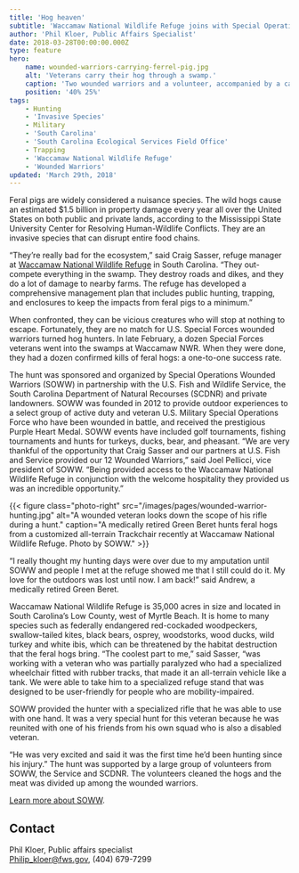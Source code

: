 ```yaml
---
title: 'Hog heaven'
subtitle: 'Waccamaw National Wildlife Refuge joins with Special Operations Wounded Warriors for a great hunt'
author: 'Phil Kloer, Public Affairs Specialist'
date: 2018-03-28T00:00:00.000Z
type: feature
hero:
    name: wounded-warriors-carrying-ferrel-pig.jpg
    alt: 'Veterans carry their hog through a swamp.'
    caption: 'Two wounded warriors and a volunteer, accompanied by a cameraman, carry a feral pig through the swamp at Waccamaw National Wildlife Refuge. Photo by SOWW.'
    position: '40% 25%'
tags:
    - Hunting
    - 'Invasive Species'
    - Military
    - 'South Carolina'
    - 'South Carolina Ecological Services Field Office'
    - Trapping
    - 'Waccamaw National Wildlife Refuge'
    - 'Wounded Warriors'
updated: 'March 29th, 2018'
---
```


Feral pigs are widely considered a nuisance species. The wild hogs cause an estimated $1.5 billion in property damage every year all over the United States on both public and private lands, according to the Mississippi State University Center for Resolving Human-Wildlife Conflicts. They are an invasive species that can disrupt entire food chains.

“They’re really bad for the ecosystem,” said Craig Sasser, refuge manager at [Waccamaw National Wildlife Refuge](https://www.fws.gov/refuge/Waccamaw/) in South Carolina. “They out-compete everything in the swamp. They destroy roads and dikes, and they do a lot of damage to nearby farms. The refuge has developed a comprehensive management plan that includes public hunting, trapping, and enclosures to keep the impacts from feral pigs to a minimum.”

When confronted, they can be vicious creatures who will stop at nothing to escape. Fortunately, they are no match for U.S. Special Forces wounded warriors turned hog hunters. In late February, a dozen Special Forces veterans went into the swamps at Waccamaw NWR. When they were done, they had a dozen confirmed kills of feral hogs: a one-to-one success rate.

The hunt was sponsored and organized by Special Operations Wounded Warriors (SOWW) in partnership with the U.S. Fish and Wildlife Service, the South Carolina Department of Natural Recourses (SCDNR) and private landowners. SOWW was founded in 2012 to provide outdoor experiences to a select group of active duty and veteran U.S. Military Special Operations Force who have been wounded in battle, and received the prestigious Purple Heart Medal. SOWW events have included golf tournaments, fishing tournaments and hunts for turkeys, ducks, bear, and pheasant.
“We are very thankful of the opportunity that Craig Sasser and our partners at U.S. Fish and Service provided our 12 Wounded Warriors,” said Joel Pellicci, vice president of SOWW. “Being provided access to the Waccamaw National Wildlife Refuge in conjunction with the welcome hospitality they provided us was an incredible opportunity.”

{{< figure class="photo-right" src="/images/pages/wounded-warrior-hunting.jpg" alt="A wounded veteran looks down the scope of his rifle during a hunt." caption="A medically retired Green Beret hunts feral hogs from a customized all-terrain Trackchair recently at Waccamaw National Wildlife Refuge. Photo by SOWW." >}}

“I really thought my hunting days were over due to my amputation until SOWW and people I met at the refuge showed me that I still could do it. My love for the outdoors was lost until now. I am back!” said Andrew, a medically retired Green Beret.

Waccamaw National Wildlife Refuge is 35,000 acres in size and located in South Carolina’s Low County, west of Myrtle Beach. It is home to many species such as federally endangered red-cockaded woodpeckers, swallow-tailed kites, black bears, osprey, woodstorks, wood ducks, wild turkey and white ibis, which can be threatened by the habitat destruction that the feral hogs bring. “The coolest part to me,” said Sasser, “was working with a veteran who was partially paralyzed who had a specialized wheelchair fitted with rubber tracks, that made it an all-terrain vehicle like a tank. We were able to take him to a specialized refuge stand that was designed to be user-friendly for people who are mobility-impaired.

SOWW provided the hunter with a specialized rifle that he was able to use with one hand. It was a very special hunt for this veteran because he was reunited with one of his friends from his own squad who is also a disabled veteran.

“He was very excited and said it was the first time he’d been hunting since his injury.”
The hunt was supported by a large group of volunteers from SOWW, the Service and SCDNR. The volunteers cleaned the hogs and the meat was divided up among the wounded warriors.

[Learn more about SOWW](https://sowwcharity.com/).

## Contact

Phil Kloer, Public affairs specialist  
[Philip_kloer@fws.gov](mailto:Philip_kloer@fws.gov), (404) 679-7299
